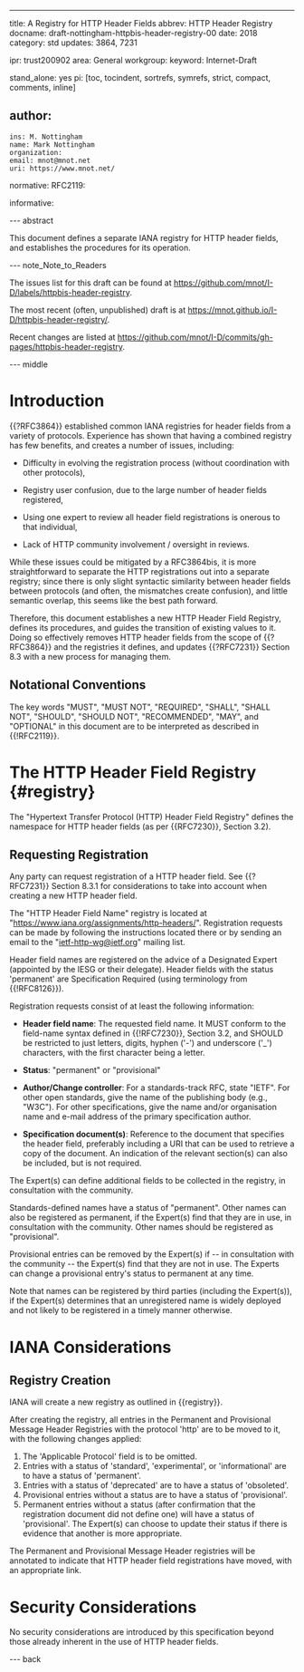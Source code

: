---
title: A Registry for HTTP Header Fields
abbrev: HTTP Header Registry
docname: draft-nottingham-httpbis-header-registry-00
date: 2018
category: std
updates: 3864, 7231

ipr: trust200902
area: General
workgroup:
keyword: Internet-Draft

stand_alone: yes
pi: [toc, tocindent, sortrefs, symrefs, strict, compact, comments, inline]

author:
 -
    ins: M. Nottingham
    name: Mark Nottingham
    organization:
    email: mnot@mnot.net
    uri: https://www.mnot.net/

normative:
  RFC2119:

informative:


--- abstract

This document defines a separate IANA registry for HTTP header fields, and establishes the procedures for its operation.

--- note_Note_to_Readers

The issues list for this draft can be found at <https://github.com/mnot/I-D/labels/httpbis-header-registry>.

The most recent (often, unpublished) draft is at <https://mnot.github.io/I-D/httpbis-header-registry/>.

Recent changes are listed at <https://github.com/mnot/I-D/commits/gh-pages/httpbis-header-registry>.


--- middle

# Introduction

{{?RFC3864}} established common IANA registries for header fields from a variety of protocols.
Experience has shown that having a combined registry has few benefits, and creates a number of
issues, including:

* Difficulty in evolving the registration process (without coordination with other protocols),

* Registry user confusion, due to the large number of header fields registered,

* Using one expert to review all header field registrations is onerous to that individual,

* Lack of HTTP community involvement / oversight in reviews.

While these issues could be mitigated by a RFC3864bis, it is more straightforward to separate the
HTTP registrations out into a separate registry; since there is only slight syntactic similarity
between header fields between protocols (and often, the mismatches create confusion), and little
semantic overlap, this seems like the best path forward.

Therefore, this document establishes a new HTTP Header Field Registry, defines its procedures, and
guides the transition of existing values to it. Doing so effectively removes HTTP header fields
from the scope of {{?RFC3864}} and the registries it defines, and updates {{?RFC7231}} Section 8.3
with a new process for managing them.


## Notational Conventions

The key words "MUST", "MUST NOT", "REQUIRED", "SHALL", "SHALL NOT", "SHOULD", "SHOULD NOT",
"RECOMMENDED", "MAY", and "OPTIONAL" in this document are to be interpreted as described in
{{!RFC2119}}.


# The HTTP Header Field Registry {#registry}

The "Hypertext Transfer Protocol (HTTP) Header Field Registry" defines the namespace for HTTP
header fields (as per {{RFC7230}}, Section 3.2).


## Requesting Registration

Any party can request registration of a HTTP header field. See {{?RFC7231}} Section 8.3.1 for
considerations to take into account when creating a new HTTP header field.

The "HTTP Header Field Name" registry is located at "https://www.iana.org/assignments/http-headers/".
Registration requests can be made by following the instructions located there or by sending an
email to the "ietf-http-wg@ietf.org" mailing list.

Header field names are registered on the advice of a Designated Expert (appointed by the IESG or
their delegate). Header fields with the status 'permanent' are Specification Required (using
terminology from {{!RFC8126}}).

Registration requests consist of at least the following information:

* **Header field name**: The requested field name. It MUST conform to the field-name syntax defined
  in {{!RFC7230}}, Section 3.2, and SHOULD be restricted to just letters, digits, hyphen ('-') and
  underscore ('_') characters, with the first character being a letter.

* **Status**: "permanent" or "provisional"

* **Author/Change controller**: For a standards-track RFC, state "IETF". For other open standards,
  give the name of the publishing body (e.g., "W3C"). For other specifications, give the name
  and/or organisation name and e-mail address of the primary specification author.

* **Specification document(s)**: Reference to the document that specifies the header field,
  preferably including a URI that can be used to retrieve a copy of the document. An indication of
  the relevant section(s) can also be included, but is not required.

The Expert(s) can define additional fields to be collected in the registry, in consultation with
the community.

Standards-defined names have a status of "permanent". Other names can also be registered as permanent, if the Expert(s) find that they are in use, in consultation with the community. Other names should be registered as "provisional".

Provisional entries can be removed by the Expert(s) if -- in consultation with the community -- the Expert(s) find that they are not in use. The Experts can change a provisional entry's status to permanent at any time.

Note that names can be registered by third parties (including the Expert(s)), if the Expert(s)
determines that an unregistered name is widely deployed and not likely to be registered in a timely
manner otherwise.



# IANA Considerations

## Registry Creation

IANA will create a new registry as outlined in {{registry}}.

After creating the registry, all entries in the Permanent and Provisional Message Header Registries
with the protocol 'http' are to be moved to it, with the following changes applied:

1. The 'Applicable Protocol' field is to be omitted.
2. Entries with a status of 'standard', 'experimental', or 'informational' are to have a status of
   'permanent'.
3. Entries with a status of 'deprecated' are to have a status of 'obsoleted'.
4. Provisional entries without a status are to have a status of 'provisional'.
5. Permanent entries without a status (after confirmation that the registration document did not define one) will have a status of 'provisional'. The Expert(s) can choose to update their status if there is evidence that another is more appropriate.

The Permanent and Provisional Message Header registries will be annotated to indicate that HTTP
header field registrations have moved, with an appropriate link.



# Security Considerations

No security considerations are introduced by this specification beyond those already inherent in
the use of HTTP header fields.

--- back
